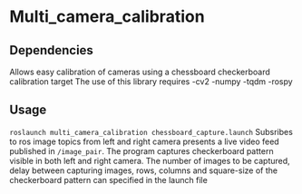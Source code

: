 # Multi_camera_calibration
## Dependencies
Allows easy calibration of cameras using a chessboard checkerboard calibration target
The use of this library requires
-cv2
-numpy
-tqdm 
-rospy

## Usage
  ```roslaunch multi_camera_calibration chessboard_capture.launch```
Subsribes to ros image topics from left and right camera presents a live video feed published in ```/image_pair```. The program captures checkerboard pattern visible in both left and right camera. The number of images to be captured, delay between capturing images, rows, columns and square-size of the checkerboard pattern can specified in the launch file



